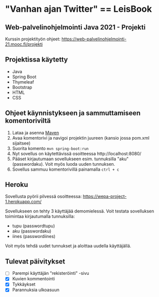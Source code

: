 # "Vanhan ajan Twitter" == LeisBook

## Web-palvelinohjelmointi Java 2021 - Projekti

Kurssin projektityön ohjeet: https://web-palvelinohjelmointi-21.mooc.fi/projekti

## Projektissa käytetty
- Java
- Spring Boot
- Thymeleaf
- Bootstrap
- HTML
- CSS

## Ohjeet käynnistykseen ja sammuttamiseen komentoriviltä
1. Lataa ja asenna [Maven](https://mkyong.com/maven/how-to-install-maven-in-windows/)
2. Avaa komentorivi ja navigoi projektin juureen (kansio jossa pom.xml sijaitsee)
3. Suorita komento  `mvn spring-boot:run`
4. Nyt sovellus on käytettävissä osoitteessa http://localhost:8080/
5. Pääset kirjautumaan sovellukseen esim. tunnuksilla "aku" (passwordaku). Voit myös luoda uuden tunnuksen.
6. Sovellus sammuu komentorivillä painamalla `ctrl + c`


## Heroku
Sovellusta pyörii pilvessä osoitteessa:
https://wepa-project-1.herokuapp.com/

Sovellukseen on tehty 3 käyttäjää demomielessä. Voit testata sovelluksen toimintaa kirjautumalla tunnuksilla:
- tupu (passwordtupu)
- aku (passwordaku)
- iines (passwordiines)

Voit myös tehdä uudet tunnukset ja aloittaa uudella käyttäjällä.

## Tulevat päivitykset
- [ ] Parempi käyttäjän "rekisteröinti" -sivu
- [x] Kuvien kommentointi
- [x] Tykkäykset
- [x] Parannuksia ulkoasuun
